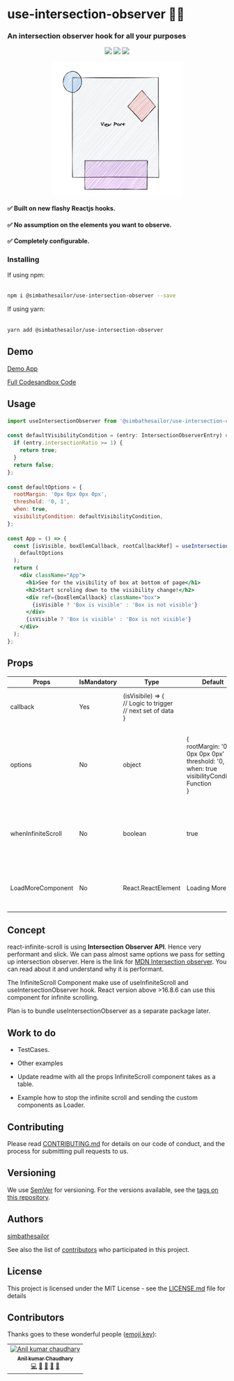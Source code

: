 # use-intersection-observer 🚦🚦

### An intersection observer hook for all your purposes</h3>

<p align="center">
    <img src="https://badgen.net/npm/v/@simbathesailor/use-intersection-observer">
    <img src="https://badgen.net/bundlephobia/minzip/@simbathesailor/use-intersection-observer">
    <img src="https://badgen.net/npm/dw/@simbathesailor/use-intersection-observer">
  </p>

<p align="center"><img src="demo-images/demo.png" width="300" align="center"></p>

#### ✅ Built on new flashy Reactjs hooks.

#### ✅ No assumption on the elements you want to observe.

#### ✅ Completely configurable.

### Installing

If using npm:

```sh

npm i @simbathesailor/use-intersection-observer --save

```

If using yarn:

```sh

yarn add @simbathesailor/use-intersection-observer

```

## Demo

[Demo App](https://nm7ls.csb.app/)

[Full Codesandbox Code](https://codesandbox.io/s/useintersectionobserver-nm7ls)

## Usage

```jsx
import useIntersectionObserver from '@simbathesailor/use-intersection-observer';

const defaultVisibilityCondition = (entry: IntersectionObserverEntry) => {
  if (entry.intersectionRatio >= 1) {
    return true;
  }
  return false;
};

const defaultOptions = {
  rootMargin: '0px 0px 0px 0px',
  threshold: '0, 1',
  when: true,
  visibilityCondition: defaultVisibilityCondition,
};

const App = () => {
  const [isVisible, boxElemCallback, rootCallbackRef] = useIntersectionObserver(
    defaultOptions
  );
  return (
    <div className="App">
      <h1>See for the visibility of box at bottom of page</h1>
      <h2>Start scroling down to the visibility change!</h2>
      <div ref={boxElemCallback} className="box">
        {isVisible ? 'Box is visible' : 'Box is not visible'}
      </div>
      {isVisible ? 'Box is visible' : 'Box is not visible'}
    </div>
  );
};
```

## Props

| Props              | IsMandatory | Type                                                                    | Default                                                                                                     | Description                                                                                                                                                                                |
| ------------------ | ----------- | ----------------------------------------------------------------------- | ----------------------------------------------------------------------------------------------------------- | ------------------------------------------------------------------------------------------------------------------------------------------------------------------------------------------ |
| callback           | Yes         | (isVisibile) => {<br> // Logic to trigger <br> // next set of data<br>} |                                                                                                             | A callback from consumer,<br>which gets isVisible boolean<br>as the argument.                                                                                                              |
| options            | No          | object                                                                  | {<br>rootMargin: '0px 0px 0px 0px'<br>threshold: '0, 1'<br>when: true<br>visibilityCondition: Function<br>} | These are the almost same options,<br>which we pass to intersectionObserver<br>except threshold which is changed to string type.<br>Done for avoiding extra check for array<br>comparison. |
| whenInfiniteScroll | No          | boolean                                                                 | true                                                                                                        | The flag which can be used to stop<br>infinitescroll behaviour, when false.<br>can be used to off when , data is no<br>more to be fetched.                                                 |
| LoadMoreComponent  | No          | React.ReactElement                                                      | Loading More...                                                                                             | This is a ReactElement or React Component<br>which is shown when scroll reaches end                                                                                                        |

## Concept

react-infinite-scroll is using **Intersection Observer API**. Hence very performant and slick. We can pass almost same options we pass for setting up intersection observer. Here is the link for [MDN Intersection observer](https://developer.mozilla.org/en-US/docs/Web/API/Intersection_Observer_API#root-intersection-rectangle). You can read about it and understand why it is performant.

The InfiniteScroll Component make use of useInfiniteScroll and useIntersectionObserver hook. React version above >16.8.6 can use this component for infinite scrolling.

Plan is to bundle useIntersectionObserver as a separate package later.

## Work to do

- TestCases.

- Other examples

- Update readme with all the props InfiniteScroll component takes as a table.

- Example how to stop the infinite scroll and sending the custom components as Loader.

## Contributing

Please read [CONTRIBUTING.md](CONTRIBUTING.md) for details on our code of conduct, and the process for submitting pull requests to us.

## Versioning

We use [SemVer](http://semver.org/) for versioning. For the versions available, see the [tags on this repository](https://github.com/your/project/tags).

## Authors

[simbathesailor](https://github.com/simbathesailor)

See also the list of [contributors](https://github.com/your/project/contributors) who participated in this project.

## License

This project is licensed under the MIT License - see the [LICENSE.md](LICENSE.md) file for details

## Contributors

Thanks goes to these wonderful people ([emoji key](https://github.com/all-contributors/all-contributors#emoji-key)):

<table><tr><td  align="center"><a  href="https://github.com/simbathesailor"><img  src="https://avatars2.githubusercontent.com/u/5938110?s=400&u=f94d3ad624faa17c799d7bbd88cf2d2170b26813&v=4"  width="100px;"  alt="Anil kumar chaudhary"/><br /><sub><b>Anil kumar Chaudhary</b></sub></a><br /><a  href="https://github.com/simbathesailor/use-intersection-observer/commits?author=simbathesailor"  title="Code">💻</a>  <a  href="#ideas-simbathesailor"  title="Ideas, Planning, & Feedback">🤔</a>  <a  href="#design-simbathesailor"  title="Design">🎨</a>  <a  href="https://github.com/simbathesailor/use-intersection-observer/commits?author=simbathesailor"  title="Documentation">📖</a>  <a  href="https://github.com/simbathesailor/use-intersection-observer/issues/created_by/simbathesailor"  title="Bug reports">🐛</a></td></tr></table>
